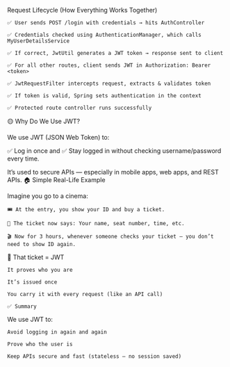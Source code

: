 Request Lifecycle (How Everything Works Together)

    ✅ User sends POST /login with credentials → hits AuthController

    ✅ Credentials checked using AuthenticationManager, which calls MyUserDetailsService

    ✅ If correct, JwtUtil generates a JWT token → response sent to client

    ✅ For all other routes, client sends JWT in Authorization: Bearer <token>

    ✅ JwtRequestFilter intercepts request, extracts & validates token

    ✅ If token is valid, Spring sets authentication in the context

    ✅ Protected route controller runs successfully

🟡 Why Do We Use JWT?

We use JWT (JSON Web Token) to:

✅ Log in once and
✅ Stay logged in without checking username/password every time.

It’s used to secure APIs — especially in mobile apps, web apps, and REST APIs.
🏠 Simple Real-Life Example

Imagine you go to a cinema:

    🎟️ At the entry, you show your ID and buy a ticket.

    🪪 The ticket now says: Your name, seat number, time, etc.

    🎬 Now for 3 hours, whenever someone checks your ticket — you don’t need to show ID again.

🔄 That ticket = JWT

    It proves who you are

    It’s issued once

    You carry it with every request (like an API call)

    ✅ Summary

We use JWT to:

    Avoid logging in again and again

    Prove who the user is

    Keep APIs secure and fast (stateless — no session saved)
